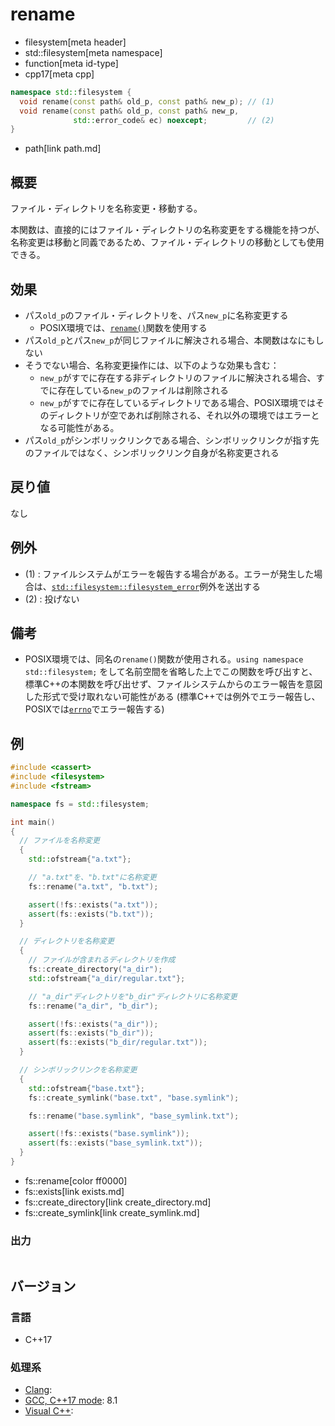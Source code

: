 # rename
* filesystem[meta header]
* std::filesystem[meta namespace]
* function[meta id-type]
* cpp17[meta cpp]

```cpp
namespace std::filesystem {
  void rename(const path& old_p, const path& new_p); // (1)
  void rename(const path& old_p, const path& new_p,
              std::error_code& ec) noexcept;         // (2)
}
```
* path[link path.md]

## 概要
ファイル・ディレクトリを名称変更・移動する。

本関数は、直接的にはファイル・ディレクトリの名称変更をする機能を持つが、名称変更は移動と同義であるため、ファイル・ディレクトリの移動としても使用できる。


## 効果
- パス`old_p`のファイル・ディレクトリを、パス`new_p`に名称変更する
    - POSIX環境では、[`rename()`](https://linuxjm.osdn.jp/html/LDP_man-pages/man2/rename.2.html)関数を使用する
- パス`old_p`とパス`new_p`が同じファイルに解決される場合、本関数はなにもしない
- そうでない場合、名称変更操作には、以下のような効果も含む：
    - `new_p`がすでに存在する非ディレクトリのファイルに解決される場合、すでに存在している`new_p`のファイルは削除される
    - `new_p`がすでに存在しているディレクトリである場合、POSIX環境ではそのディレクトリが空であれば削除される、それ以外の環境ではエラーとなる可能性がある。
- パス`old_p`がシンボリックリンクである場合、シンボリックリンクが指す先のファイルではなく、シンボリックリンク自身が名称変更される


## 戻り値
なし


## 例外
- (1) : ファイルシステムがエラーを報告する場合がある。エラーが発生した場合は、[`std::filesystem::filesystem_error`](filesystem_error.md)例外を送出する
- (2) : 投げない


## 備考
- POSIX環境では、同名の`rename()`関数が使用される。`using namespace std::filesystem;` をして名前空間を省略した上でこの関数を呼び出すと、標準C++の本関数を呼び出せず、ファイルシステムからのエラー報告を意図した形式で受け取れない可能性がある (標準C++では例外でエラー報告し、POSIXでは[`errno`](/reference/cerrno/errno.md)でエラー報告する)


## 例
```cpp example
#include <cassert>
#include <filesystem>
#include <fstream>

namespace fs = std::filesystem;

int main()
{
  // ファイルを名称変更
  {
    std::ofstream{"a.txt"};

    // "a.txt"を、"b.txt"に名称変更
    fs::rename("a.txt", "b.txt");

    assert(!fs::exists("a.txt"));
    assert(fs::exists("b.txt"));
  }

  // ディレクトリを名称変更
  {
    // ファイルが含まれるディレクトリを作成
    fs::create_directory("a_dir");
    std::ofstream{"a_dir/regular.txt"};

    // "a_dir"ディレクトリを"b_dir"ディレクトリに名称変更
    fs::rename("a_dir", "b_dir");

    assert(!fs::exists("a_dir"));
    assert(fs::exists("b_dir"));
    assert(fs::exists("b_dir/regular.txt"));
  }

  // シンボリックリンクを名称変更
  {
    std::ofstream{"base.txt"};
    fs::create_symlink("base.txt", "base.symlink");

    fs::rename("base.symlink", "base_symlink.txt");

    assert(!fs::exists("base.symlink"));
    assert(fs::exists("base_symlink.txt"));
  }
}
```
* fs::rename[color ff0000]
* fs::exists[link exists.md]
* fs::create_directory[link create_directory.md]
* fs::create_symlink[link create_symlink.md]

### 出力
```
```

## バージョン
### 言語
- C++17

### 処理系
- [Clang](/implementation.md#clang):
- [GCC, C++17 mode](/implementation.md#gcc): 8.1
- [Visual C++](/implementation.md#visual_cpp):
